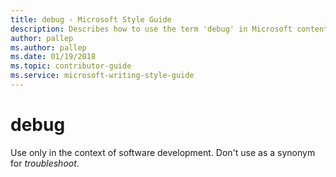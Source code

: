 ```yaml
---
title: debug - Microsoft Style Guide
description: Describes how to use the term 'debug' in Microsoft content depending on context and clarifies the term cannot be used as a synonym for 'troubleshoot'.
author: pallep
ms.author: pallep
ms.date: 01/19/2018
ms.topic: contributor-guide
ms.service: microsoft-writing-style-guide
---
```


# debug

Use only in the context of software development. Don't use as a synonym for *troubleshoot*. 
